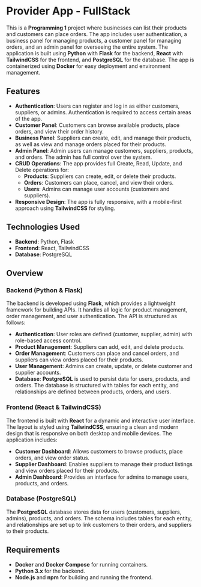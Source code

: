 # Provider App - FullStack

This is a **Programming 1** project where businesses can list their products and customers can place orders. The app includes user authentication, a business panel for managing products, a customer panel for managing orders, and an admin panel for overseeing the entire system. The application is built using **Python** with **Flask** for the backend, **React** with **TailwindCSS** for the frontend, and **PostgreSQL** for the database. The app is containerized using **Docker** for easy deployment and environment management.

## Features

- **Authentication**: Users can register and log in as either customers, suppliers, or admins. Authentication is required to access certain areas of the app.
- **Customer Panel**: Customers can browse available products, place orders, and view their order history.
- **Business Panel**: Suppliers can create, edit, and manage their products, as well as view and manage orders placed for their products.
- **Admin Panel**: Admin users can manage customers, suppliers, products, and orders. The admin has full control over the system.
- **CRUD Operations**: The app provides full Create, Read, Update, and Delete operations for:
  - **Products**: Suppliers can create, edit, or delete their products.
  - **Orders**: Customers can place, cancel, and view their orders.
  - **Users**: Admins can manage user accounts (customers and suppliers).
- **Responsive Design**: The app is fully responsive, with a mobile-first approach using **TailwindCSS** for styling.

## Technologies Used

- **Backend**: Python, Flask
- **Frontend**: React, TailwindCSS
- **Database**: PostgreSQL

## Overview

### Backend (Python & Flask)
The backend is developed using **Flask**, which provides a lightweight framework for building APIs. It handles all logic for product management, order management, and user authentication. The API is structured as follows:
- **Authentication**: User roles are defined (customer, supplier, admin) with role-based access control.
- **Product Management**: Suppliers can add, edit, and delete products.
- **Order Management**: Customers can place and cancel orders, and suppliers can view orders placed for their products.
- **User Management**: Admins can create, update, or delete customer and supplier accounts.
- **Database**: **PostgreSQL** is used to persist data for users, products, and orders. The database is structured with tables for each entity, and relationships are defined between products, orders, and users.

### Frontend (React & TailwindCSS)
The frontend is built with **React** for a dynamic and interactive user interface. The layout is styled using **TailwindCSS**, ensuring a clean and modern design that is responsive on both desktop and mobile devices. 
The application includes:
- **Customer Dashboard**: Allows customers to browse products, place orders, and view order status.
- **Supplier Dashboard**: Enables suppliers to manage their product listings and view orders placed for their products.
- **Admin Dashboard**: Provides an interface for admins to manage users, products, and orders.

### Database (PostgreSQL)
The **PostgreSQL** database stores data for users (customers, suppliers, admins), products, and orders. The schema includes tables for each entity, and relationships are set up to link customers to their orders, and suppliers to their products. 

## Requirements

- **Docker** and **Docker Compose** for running containers.
- **Python 3.x** for the backend.
- **Node.js** and **npm** for building and running the frontend.

